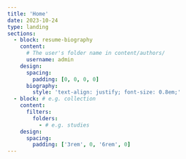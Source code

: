 ```yaml
---
title: 'Home'
date: 2023-10-24
type: landing
sections:
  - block: resume-biography
    content:
      # The user's folder name in content/authors/
      username: admin
    design:
      spacing:
        padding: [0, 0, 0, 0]
      biography:
        style: 'text-align: justify; font-size: 0.8em;'
  - block: # e.g. collection
    content:
      filters:
        folders:
          - # e.g. studies
    design:
      spacing:
        padding: ['3rem', 0, '6rem', 0]
---
```

